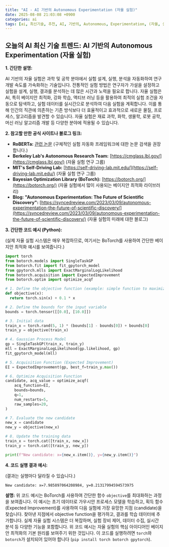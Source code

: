 ```yaml
---
title: "AI - AI 기반의 Autonomous Experimentation (자율 실험)"
date: 2025-08-08 21:03:08 +0900
categories: ai
tags: [ai, 최신기술, 추천, AI, 기반의, Autonomous, Experimentation, (자율, 실험)]
---
```


## 오늘의 AI 최신 기술 트렌드: **AI 기반의 Autonomous Experimentation (자율 실험)**

**1. 간단한 설명:**

AI 기반의 자율 실험은 과학 및 공학 분야에서 실험 설계, 실행, 분석을 자동화하여 연구 개발 속도를 가속화하는 기술입니다. 전통적인 실험 방법은 연구자가 가설을 설정하고 실험을 설계, 실행, 결과를 분석하는 데 많은 시간과 노력을 필요로 합니다. 자율 실험은 AI, 특히 베이지안 최적화, 강화 학습, 액티브 러닝 등을 활용하여 최적의 실험 조건을 자동으로 탐색하고, 실험 데이터를 실시간으로 분석하여 다음 실험을 계획합니다. 이를 통해 인간의 직관에 의존하는 기존 방식보다 더 효율적이고 효과적으로 새로운 물질, 프로세스, 알고리즘을 발견할 수 있습니다. 자율 실험은 재료 과학, 화학, 생물학, 로봇 공학, 머신 러닝 알고리즘 개발 등 다양한 분야에 적용될 수 있습니다.

**2. 참고할 만한 공식 사이트나 블로그 링크:**

*   **RoBERTa:**  [관련 논문](https://arxiv.org/abs/1907.11692) (구체적인 실험 자동화 프레임워크에 대한 논문 검색을 권장합니다.)
*   **Berkeley Lab's Autonomous Research Team:** [https://cmglass.lbl.gov/](https://cmglass.lbl.gov/) (자율 실험 연구 그룹)
*   **MIT's Self-Driving Lab:**  [https://self-driving-lab.mit.edu/](https://self-driving-lab.mit.edu/) (자율 실험 연구 그룹)
*   **Bayesian Optimization Library (BoTorch):** [https://botorch.org/](https://botorch.org/) (자율 실험에서 많이 사용되는 베이지안 최적화 라이브러리)
*   **Blog: "Autonomous Experimentation: The Future of Scientific Discovery":** [https://syncedreview.com/2023/03/09/autonomous-experimentation-the-future-of-scientific-discovery/](https://syncedreview.com/2023/03/09/autonomous-experimentation-the-future-of-scientific-discovery/) (자율 실험의 미래에 대한 블로그)

**3. 간단한 코드 예시 (Python):**

(실제 자율 실험 시스템은 매우 복잡하므로, 여기서는 BoTorch를 사용하여 간단한 베이지안 최적화 예시를 보여줍니다.)

```python
import torch
from botorch.models import SingleTaskGP
from botorch.fit import fit_gpytorch_model
from gpytorch.mlls import ExactMarginalLogLikelihood
from botorch.acquisition import ExpectedImprovement
from botorch.optim import optimize_acqf

# 1. Define the objective function (example: simple function to maximize)
def objective(x):
  return torch.sin(x) + 0.1 * x

# 2. Define the bounds for the input variable
bounds = torch.tensor([[0.0], [10.0]])

# 3. Initial data
train_x = torch.rand(5, 1) * (bounds[1] - bounds[0]) + bounds[0]
train_y = objective(train_x)

# 4. Gaussian Process Model
gp = SingleTaskGP(train_x, train_y)
mll = ExactMarginalLogLikelihood(gp.likelihood, gp)
fit_gpytorch_model(mll)

# 5. Acquisition Function (Expected Improvement)
EI = ExpectedImprovement(gp, best_f=train_y.max())

# 6. Optimize Acquisition Function
candidate, acq_value = optimize_acqf(
    acq_function=EI,
    bounds=bounds,
    q=1,
    num_restarts=5,
    raw_samples=20,
)

# 7. Evaluate the new candidate
new_x = candidate
new_y = objective(new_x)

# 8. Update the training data
train_x = torch.cat([train_x, new_x])
train_y = torch.cat([train_y, new_y])

print(f"New candidate: x={new_x.item()}, y={new_y.item()}")

```

**4. 코드 실행 결과 예시:**

(결과는 실행마다 달라질 수 있습니다.)

```
New candidate: x=7.985897064208984, y=0.21317994594573975
```

**설명:**  위 코드 예시는 BoTorch를 사용하여 간단한 함수 `objective`를 최대화하는 과정을 보여줍니다.  이 예시는 초기 데이터로 가우시안 프로세스 모델을 학습하고, 획득 함수 (Expected Improvement)를 사용하여 다음 실험에 가장 유망한 지점 (candidate)을 찾습니다.  찾아낸 지점에서 objective function을 평가하고, 결과를 학습 데이터에 추가합니다.  실제 자율 실험 시스템은 더 복잡하며, 실험 장비 제어, 데이터 수집, 실시간 분석 등 다양한 기능을 포함합니다.  위 코드 예시는 자율 실험의 핵심 아이디어인 베이지안 최적화의 기본 원리를 보여주기 위한 것입니다. 이 코드를 실행하려면 `torch`와 `botorch`가 설치되어 있어야 합니다 (`pip install torch botorch gpytorch`).

